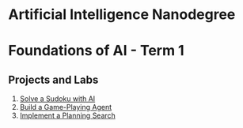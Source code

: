 # Artificial Intelligence Nanodegree

# Foundations of AI - Term 1
## Projects and Labs

1. [Solve a Sudoku with AI](1_foundations/1_sudoku/)
2. [Build a Game-Playing Agent](1_foundations/2_isolation/)
3. [Implement a Planning Search](1_foundations/3_planning/)
